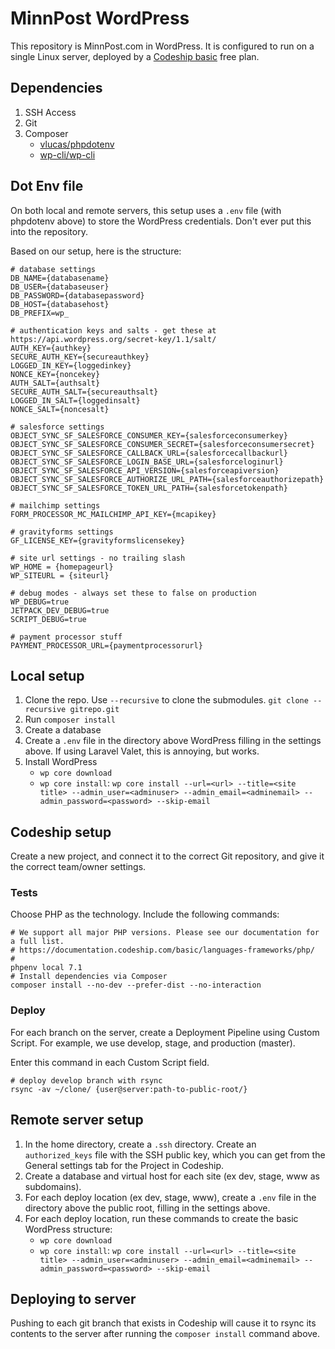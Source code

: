 # MinnPost WordPress

This repository is MinnPost.com in WordPress. It is configured to run on a single Linux server, deployed by a [Codeship basic](https://codeship.com/features/basic) free plan.

## Dependencies

1. SSH Access
2. Git
3. Composer
    - [vlucas/phpdotenv](https://github.com/vlucas/phpdotenv)
    - [wp-cli/wp-cli](https://packagist.org/packages/wp-cli/wp-cli)

## Dot Env file

On both local and remote servers, this setup uses a `.env` file (with phpdotenv above) to store the WordPress credentials. Don't ever put this into the repository.

Based on our setup, here is the structure:

```
# database settings
DB_NAME={databasename}
DB_USER={databaseuser}
DB_PASSWORD={databasepassword}
DB_HOST={databasehost}
DB_PREFIX=wp_

# authentication keys and salts - get these at https://api.wordpress.org/secret-key/1.1/salt/
AUTH_KEY={authkey}
SECURE_AUTH_KEY={secureauthkey}
LOGGED_IN_KEY={loggedinkey}
NONCE_KEY={noncekey}
AUTH_SALT={authsalt}
SECURE_AUTH_SALT={secureauthsalt}
LOGGED_IN_SALT={loggedinsalt}
NONCE_SALT={noncesalt}

# salesforce settings
OBJECT_SYNC_SF_SALESFORCE_CONSUMER_KEY={salesforceconsumerkey}
OBJECT_SYNC_SF_SALESFORCE_CONSUMER_SECRET={salesforceconsumersecret}
OBJECT_SYNC_SF_SALESFORCE_CALLBACK_URL={salesforcecallbackurl}
OBJECT_SYNC_SF_SALESFORCE_LOGIN_BASE_URL={salesforceloginurl}
OBJECT_SYNC_SF_SALESFORCE_API_VERSION={salesforceapiversion}
OBJECT_SYNC_SF_SALESFORCE_AUTHORIZE_URL_PATH={salesforceauthorizepath}
OBJECT_SYNC_SF_SALESFORCE_TOKEN_URL_PATH={salesforcetokenpath}

# mailchimp settings
FORM_PROCESSOR_MC_MAILCHIMP_API_KEY={mcapikey}

# gravityforms settings
GF_LICENSE_KEY={gravityformslicensekey}

# site url settings - no trailing slash
WP_HOME = {homepageurl}
WP_SITEURL = {siteurl}

# debug modes - always set these to false on production
WP_DEBUG=true
JETPACK_DEV_DEBUG=true
SCRIPT_DEBUG=true

# payment processor stuff
PAYMENT_PROCESSOR_URL={paymentprocessorurl}

```

## Local setup

1. Clone the repo. Use `--recursive` to clone the submodules. `git clone --recursive gitrepo.git`
2. Run `composer install`
3. Create a database
4. Create a `.env` file in the directory above WordPress filling in the settings above. If using Laravel Valet, this is annoying, but works.
5. Install WordPress
    - `wp core download`
    - `wp core install`:  `wp core install --url=<url> --title=<site title> --admin_user=<adminuser> --admin_email=<adminemail> --admin_password=<password> --skip-email`

## Codeship setup

Create a new project, and connect it to the correct Git repository, and give it the correct team/owner settings.

### Tests

Choose PHP as the technology. Include the following commands:

```
# We support all major PHP versions. Please see our documentation for a full list.
# https://documentation.codeship.com/basic/languages-frameworks/php/
#
phpenv local 7.1
# Install dependencies via Composer
composer install --no-dev --prefer-dist --no-interaction
```

### Deploy

For each branch on the server, create a Deployment Pipeline using Custom Script. For example, we use develop, stage, and production (master).

Enter this command in each Custom Script field.

```
# deploy develop branch with rsync
rsync -av ~/clone/ {user@server:path-to-public-root/}
```

## Remote server setup

1. In the home directory, create a `.ssh` directory. Create an `authorized_keys` file with the SSH public key, which you can get from the General settings tab for the Project in Codeship.
2. Create a database and virtual host for each site (ex dev, stage, www as subdomains).
3. For each deploy location (ex dev, stage, www), create a `.env` file in the directory above the public root, filling in the settings above.
4. For each deploy location, run these commands to create the basic WordPress structure:
    - `wp core download`
    - `wp core install`:  `wp core install --url=<url> --title=<site title> --admin_user=<adminuser> --admin_email=<adminemail> --admin_password=<password> --skip-email`


## Deploying to server

Pushing to each git branch that exists in Codeship will cause it to rsync its contents to the server after running the `composer install` command above.
